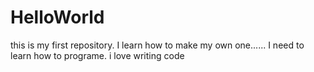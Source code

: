# HelloWorld
this is my first repository. I learn how to make my own one......
I need to learn how to programe.
i love writing code
